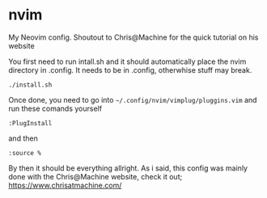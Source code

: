 # nvim
My Neovim config. Shoutout to Chris@Machine for the quick tutorial on his website

You first need to run intall.sh and it should automatically place the nvim directory in .config. It needs to be in .config, otherwhise stuff may break. 

```./install.sh```

Once done, you need to go into ```~/.config/nvim/vimplug/pluggins.vim``` and run these comands yourself

```:PlugInstall```

and then 

```:source %```

By then it should be everything allright. As i said, this config was mainly done with the Chris@Machine website, check it out; https://www.chrisatmachine.com/

